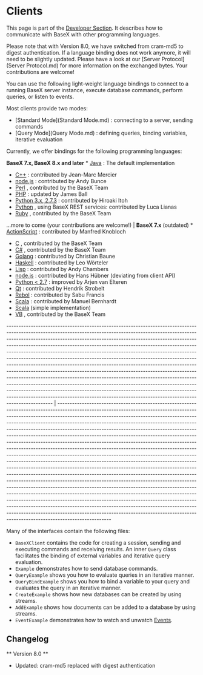 
# Clients
 


 
This page is part of the [Developer Section](Developing.md). It describes how to communicate with BaseX with other programming languages. 

 
Please note that with Version 8.0, we have switched from cram-md5 to digest authentication. If a language binding does not work anymore, it will need to be slightly updated. Please have a look at our [Server Protocol](Server Protocol.md) for more information on the exchanged bytes. Your contributions are welcome! 

 
You can use the following light-weight language bindings to connect to a running BaseX server instance, execute database commands, perform queries, or listen to events. 

 
Most clients provide two modes: 

  * [Standard Mode](Standard Mode.md) : connecting to a server, sending commands 
 * [Query Mode](Query Mode.md) : defining queries, binding variables, iterative evaluation 
 
Currently, we offer bindings for the following programming languages: 

 
**BaseX 7.x, BaseX 8.x and later** * [Java](https://github.com/BaseXdb/basex/tree/master/basex-examples/src/main/java/org/basex/examples/api) : The default implementation 
 * [C++](https://github.com/JohnLeM/BasexCPPAPI/) : contributed by Jean-Marc Mercier 
 * [node.js](https://github.com/apb2006/basex-node) : contributed by Andy Bunce 
 * [Perl](https://github.com/BaseXdb/basex/tree/master/basex-api/src/main/perl) , contributed by the BaseX Team 
 * [PHP](https://github.com/BaseXdb/basex/tree/master/basex-api/src/main/php) : updated by James Ball 
 * [Python 3.x, 2.7.3](https://github.com/BaseXdb/basex/tree/master/basex-api/src/main/python3) : contributed by Hiroaki Itoh 
 * [Python](https://github.com/lucalianas/pyBaseX) , using BaseX REST services: contributed by Luca Lianas 
 * [Ruby](https://github.com/BaseXdb/basex/tree/master/basex-api/src/main/ruby) , contributed by the BaseX Team 

 ...more to come (your contributions are welcome!)  | **BaseX 7.x** (outdated)  * [ActionScript](https://github.com/BaseXdb/basex/tree/7.9/basex-api/src/main/as) : contributed by Manfred Knobloch 
 * [C](https://github.com/BaseXdb/basex/tree/7.9/basex-api/src/main/c) , contributed by the BaseX Team 
 * [C#](https://github.com/BaseXdb/basex/tree/7.9/basex-api/src/main/c%23) , contributed by the BaseX Team 
 * [Golang](https://github.com/programaths/go-basex) : contributed by Christian Baune 
 * [Haskell](https://github.com/BaseXdb/basex/tree/7.9/basex-api/src/main/haskell) : contributed by Leo Wörteler 
 * [Lisp](https://github.com/BaseXdb/basex/tree/7.9/basex-api/src/main/lisp) : contributed by Andy Chambers 
 * [node.js](https://github.com/hanshuebner/simple-basex) : contributed by Hans Hübner (deviating from client API) 
 * [Python < 2.7](https://github.com/BaseXdb/basex/tree/7.9/basex-api/src/main/python) : improved by Arjen van Elteren 
 * [Qt](https://github.com/BaseXdb/basex/tree/7.9/basex-api/src/main/qt) : contributed by Hendrik Strobelt 
 * [Rebol](https://github.com/BaseXdb/basex/tree/7.9/basex-api/src/main/rebol) : contributed by Sabu Francis 
 * [Scala](https://github.com/delving/basex-scala-client) : contributed by Manuel Bernhardt 
 * [Scala](https://github.com/BaseXdb/basex/tree/7.9/basex-api/src/main/scala)  (simple implementation) 
 * [VB](https://github.com/BaseXdb/basex/tree/master/basex-api/src/main/vb) , contributed by the BaseX Team 

------------------------------------------------------------------------------------------------------------------------------------------------------------------------------------------------------------------------------------------------------------------------------------------------------------------------------------------------------------------------------------------------------------------------------------------------------------------------------------------------------------------------------------------------------------------------------------------------------------------------------------------------------------------------------------------------------------------------------------------------------------------------------------------------------------------------------------------------------------------------------------------------------------------------------------------------------------------------------------------- | ----------------------------------------------------------------------------------------------------------------------------------------------------------------------------------------------------------------------------------------------------------------------------------------------------------------------------------------------------------------------------------------------------------------------------------------------------------------------------------------------------------------------------------------------------------------------------------------------------------------------------------------------------------------------------------------------------------------------------------------------------------------------------------------------------------------------------------------------------------------------------------------------------------------------------------------------------------------------------------------------------------------------------------------------------------------------------------------------------------------------------------------------------------------------------------------------------------------------------------------------------------------------------------------------------------------------------------------------------------------------------------------------------------------------------------------------------------------------------------
 
Many of the interfaces contain the following files: 

  * `BaseXClient`  contains the code for creating a session, sending and executing commands and receiving results. An inner `Query` class facilitates the binding of external variables and iterative query evaluation. 
 * `Example`  demonstrates how to send database commands. 
 * `QueryExample`  shows you how to evaluate queries in an iterative manner. 
 * `QueryBindExample`  shows you how to bind a variable to your query and evaluates the query in an iterative manner. 
 * `CreateExample`  shows how new databases can be created by using streams. 
 * `AddExample`  shows how documents can be added to a database by using streams. 
 * `EventExample`  demonstrates how to watch and unwatch [Events](Events.md). 
 
## Changelog
** Version 8.0 **

 * Updated: cram-md5 replaced with digest authentication 
